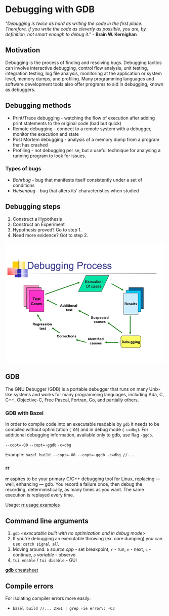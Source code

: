 # Debugging with GDB

_"Debugging is twice as hard as writing the code in the first place. Therefore, if you write the code as cleverly as possible, you are, by definition, not smart enough to debug it."_ - **Brain W. Kernighan**

## **Motivation**

Debugging is the process of finding and resolving bugs. Debugging tactics can involve interactive debugging, control flow analysis, unit testing, integration testing, log file analysis, monitoring at the application or system level, memory dumps, and profiling. Many programming languages and software development tools also offer programs to aid in debugging, known as debuggers.

## **Debugging methods**

* Print/Trace debugging - watching the flow of execution after adding print statements to the original code (bad but quick)
* Remote debugging - connect to a remote system with a debugger, monitor the execution and state
* Post Mortem debugging - analysis of a memory dump from a program that has crashed
* Profiling - not debugging per se, but a useful technique for analysing a running program to look for issues.

### **Types of bugs**

* *Bohrbug* - bug that manifests itself consistently under a set of conditions
* *Heisenbug* - bug that alters its' characteristics when studied

## **Debugging steps**

1. Construct a Hypothesis
2. Construct an Experiment
3. Hypothesis proved? Go to step 1.
4. Need more evidence? Got to step 2.

![debugging workflow](debugging/debugging_workflow.jpg)

## **GDB**

The GNU Debugger (GDB) is a portable debugger that runs on many Unix-like systems and works for many programming languages, including Ada, C, C++, Objective-C, Free Pascal, Fortran, Go, and partially others.

### **GDB with Bazel**

In order to compile code into an executable readable by `gdb` it needs to be compiled without optimization (`-O0`) and in debug mode (`-c=dbg`).
For additional debugging information, available only to gdb, use flag `-ggdb`.

`--copt=-O0` `--copt=-ggdb` `-c=dbg`

Example: `bazel build --copt=-O0 --copt=-ggdb -c=dbg //...`

### **rr**

**rr** aspires to be your primary C/C++ debugging tool for Linux, replacing — well, enhancing — gdb. You record a failure once, then debug the recording, deterministically, as many times as you want. The same execution is replayed every time.

Usage:
[rr usage examples](https://github.com/mozilla/rr/wiki/Usage)

## **Command line arguments**

1. `gdb` <*executable built with no optimization and in debug mode*>
2. If you're debugging an executable throwing (ex. core dumping) you can use: `catch signal all`
3. Moving around: `b` *source.cpp* - set breakpoint, `r` - run, `n` - next, `c` - continue, `p` *variable* - observe
4. `tui enable` / `tui disable` - GUI

[**gdb** cheatsheet](http://www.yolinux.com/TUTORIALS/GDB-Commands.html)

## **Compile errors**

For isolating compiler errors more easily:

* `bazel build //... 2>&1 | grep -ie error\: -C3`
